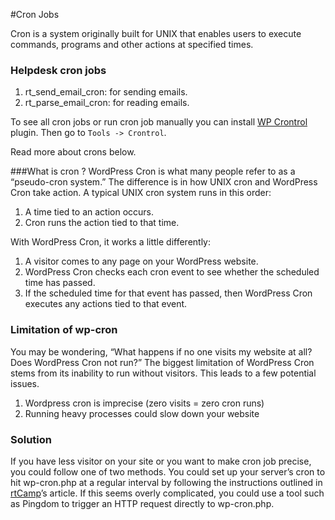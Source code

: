 #Cron Jobs

Cron is a system originally built for UNIX that enables users to execute commands, programs and other actions at specified times.

### Helpdesk cron jobs

1. rt_send_email_cron: for sending emails.
2. rt_parse_email_cron: for reading emails.

To see all cron jobs or run cron job manually you can install [WP Crontrol](https://wordpress.org/plugins/wp-crontrol/) plugin.
Then go to `Tools -> Crontrol`.

Read more about crons below.

###What is cron ?
WordPress Cron is what many people refer to as a “pseudo-cron system.” The difference is in how UNIX cron and WordPress Cron take action. A typical UNIX cron system runs in this order:
1. A time tied to an action occurs.
2. Cron runs the action tied to that time.

With WordPress Cron, it works a little differently:
1. A visitor comes to any page on your WordPress website.
2. WordPress Cron checks each cron event to see whether the scheduled time has passed.
3. If the scheduled time for that event has passed, then WordPress Cron executes any actions tied to that event.

### Limitation of wp-cron
You may be wondering, “What happens if no one visits my website at all? Does WordPress Cron not run?” The biggest limitation of WordPress Cron stems from its inability to run without visitors. This leads to a few potential issues.

1. Wordpress cron is imprecise (zero visits = zero cron runs)
2. Running heavy processes could slow down your website

### Solution

If you have less visitor on your site or you want to make cron job precise, you could follow one of two methods. You could set up your server’s cron to hit wp-cron.php at a regular interval by following the instructions outlined in [rtCamp](https://rtcamp.com/tutorials/wordpress/wp-cron-crontab/)’s article. If this seems overly complicated, you could use a tool such as Pingdom to trigger an HTTP request directly to wp-cron.php.
